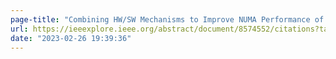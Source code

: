 ```yaml
---
page-title: "Combining HW/SW Mechanisms to Improve NUMA Performance of Multi-GPU Systems | IEEE Conference Publication | IEEE Xplore"
url: https://ieeexplore.ieee.org/abstract/document/8574552/citations?tabFilter=papers#citations
date: "2023-02-26 19:39:36"
---
```

